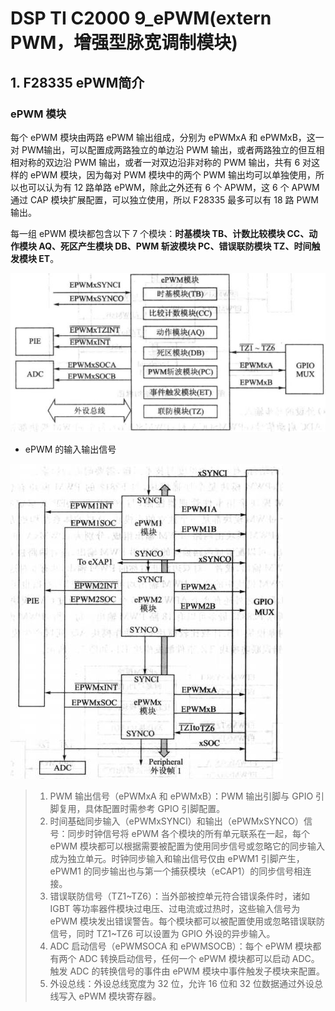 # DSP TI C2000 9_ePWM(extern PWM，增强型脉宽调制模块)

## 1. F28335 ePWM简介

### ePWM 模块

每个 ePWM 模块由两路 ePWM 输出组成，分别为 ePWMxA 和 ePWMxB，这一对 PWM输出，可以配置成两路独立的单边沿 PWM 输出，或者两路独立的但互相相对称的双边沿 PWM 输出，或者一对双边沿非对称的 PWM 输出，共有 6 对这样的 ePWM 模块，因为每对 PWM 模块中的两个 PWM 输出均可以单独使用，所以也可以认为有 12 路单路 ePWM，除此之外还有 6 个 APWM，这 6 个 APWM 通过 CAP 模块扩展配置，可以独立使用，所以 F28335 最多可以有 18 路 PWM 输出。

每一组 ePWM 模块都包含以下 7 个模块：**时基模块 TB、计数比较模块 CC、动作模块 AQ、死区产生模块 DB、PWM 斩波模块 PC、错误联防模块 TZ、时间触发模块 ET**。

![NULL](./assets/picture_1.jpg)

- ePWM 的输入输出信号

![NULL](./assets/picture_2.jpg)

> 1. PWM 输出信号（ePWMxA 和 ePWMxB）：PWM 输出引脚与 GPIO 引脚复用，具体配置时需参考 GPIO 引脚配置。
> 2. 时间基础同步输入（ePWMxSYNCI）和输出（ePWMxSYNCO）信号：同步时钟信号将 ePWM 各个模块的所有单元联系在一起，每个 ePWM 模块都可以根据需要被配置为使用同步信号或忽略它的同步输入成为独立单元。时钟同步输入和输出信号仅由 ePWM1 引脚产生，ePWM1 的同步输出也与第一个捕获模块（eCAP1）的同步信号相连接。
> 3. 错误联防信号（TZ1~TZ6）：当外部被控单元符合错误条件时，诸如 IGBT 等功率器件模块过电压、过电流或过热时，这些输入信号为 ePWM 模块发出错误警告。每个模块都可以被配置使用或忽略错误联防信号，同时 TZ1~TZ6 可以设置为 GPIO 外设的异步输入。
> 4. ADC 启动信号（ePWMSOCA 和 ePWMSOCB）：每个 ePWM 模块都有两个 ADC 转换启动信号，任何一个 ePWM 模块都可以启动 ADC。触发 ADC 的转换信号的事件由 ePWM 模块中事件触发子模块来配置。
> 5. 外设总线：外设总线宽度为 32 位，允许 16 位和 32 位数据通过外设总线写入 ePWM 模块寄存器。

